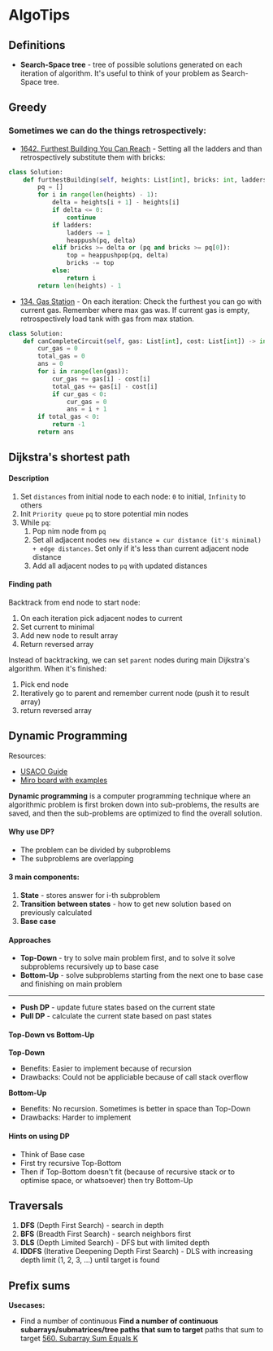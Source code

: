 # AlgoTips

## Definitions

- **Search-Space tree** - tree of possible solutions generated on each iteration of algorithm. It's useful to think of your problem as Search-Space tree.

## Greedy

### Sometimes we can do the things retrospectively:

- [1642. Furthest Building You Can Reach](https://leetcode.com/problems/furthest-building-you-can-reach/description/) - Setting all the ladders and than retrospectively substitute them with bricks:

```py
class Solution:
    def furthestBuilding(self, heights: List[int], bricks: int, ladders: int) -> int:
        pq = []
        for i in range(len(heights) - 1):
            delta = heights[i + 1] - heights[i]
            if delta <= 0:
                continue
            if ladders:
                ladders -= 1
                heappush(pq, delta)
            elif bricks >= delta or (pq and bricks >= pq[0]):
                top = heappushpop(pq, delta)
                bricks -= top
            else:
                return i
        return len(heights) - 1
```

- [134. Gas Station](https://leetcode.com/problems/gas-station/) - On each iteration: Check the furthest you can go with current gas. Remember where max gas was. If current gas is empty, retrospectively load tank with gas from max station.

```py
class Solution:
    def canCompleteCircuit(self, gas: List[int], cost: List[int]) -> int:
        cur_gas = 0
        total_gas = 0
        ans = 0
        for i in range(len(gas)):
            cur_gas += gas[i] - cost[i]
            total_gas += gas[i] - cost[i]
            if cur_gas < 0:
                cur_gas = 0
                ans = i + 1
        if total_gas < 0:
            return -1
        return ans
```

## Dijkstra's shortest path

#### Description

1. Set `distances` from initial node to each node: `0` to initial, `Infinity` to others
2. Init `Priority queue` `pq` to store potential min nodes
3. While `pq`:
   1. Pop nim node from `pq`
   2. Set all adjacent nodes `new distance = cur distance (it's minimal) + edge distances`. Set only if it's less than current adjacent node distance
   3. Add all adjacent nodes to `pq` with updated distances

#### Finding path

Backtrack from end node to start node:

1. On each iteration pick adjacent nodes to current
2. Set current to minimal
3. Add new node to result array
4. Return reversed array

Instead of backtracking, we can set `parent` nodes during main Dijkstra's algorithm. When it's finished:

1. Pick end node
2. Iteratively go to parent and remember current node (push it to result array)
3. return reversed array

## Dynamic Programming

Resources:

- [USACO Guide](https://usaco.guide/gold/intro-dp?lang=py)
- [Miro board with examples](https://miro.com/app/board/uXjVKsh2Zg4=/)

**Dynamic programming** is a computer programming technique where an algorithmic problem is first broken down into sub-problems, the results are saved, and then the sub-problems are optimized to find the overall solution.

#### Why use DP?

- The problem can be divided by subproblems
- The subproblems are overlapping

#### 3 main components:

1. **State** - stores answer for i-th subproblem
2. **Transition between states** - how to get new solution based on previously calculated
3. **Base case**

#### Approaches

- **Top-Down** - try to solve main problem first, and to solve it solve subproblems recursively up to base case
- **Bottom-Up** - solve subproblems starting from the next one to base case and finishing on main problem

---

- **Push DP** - update future states based on the current state
- **Pull DP** - calculate the current state based on past states

#### Top-Down vs Bottom-Up

**Top-Down**

- Benefits: Easier to implement because of recursion
- Drawbacks: Could not be appliciable because of call stack overflow

**Bottom-Up**

- Benefits: No recursion. Sometimes is better in space than Top-Down
- Drawbacks: Harder to implement

#### Hints on using DP

- Think of Base case
- First try recursive Top-Bottom
- Then if Top-Bottom doesn't fit (because of recursive stack or to optimise space, or whatsoever) then try Bottom-Up

## Traversals

1. **DFS** (Depth First Search) - search in depth
1. **BFS** (Breadth First Search) - search neighbors first
1. **DLS** (Depth Limited Search) - DFS but with limited depth
1. **IDDFS** (Iterative Deepening Depth First Search) - DLS with increasing depth limit (1, 2, 3, ...) until target is found

## Prefix sums

**Usecases:**

- Find a number of continuous **Find a number of continuous subarrays/submatrices/tree paths that sum to target** paths that sum to target [560. Subarray Sum Equals K](https://leetcode.com/problems/subarray-sum-equals-k/description/) 